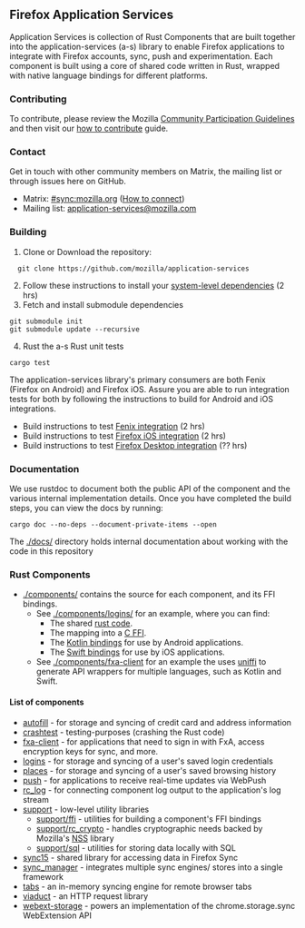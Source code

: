## Firefox Application Services

Application Services is collection of Rust Components that are built together into the application-services (a-s) library to enable Firefox applications to integrate with Firefox accounts, sync, push and experimentation. Each component is built using a core of shared code written in Rust, wrapped with native language bindings for different platforms.

### Contributing
To contribute, please review the Mozilla [Community Participation Guidelines](https://www.mozilla.org/en-US/about/governance/policies/participation/) and then visit our [how to contribute](docs/contributing.md) guide.

### Contact
Get in touch with other community members on Matrix, the mailing list or through issues here on GitHub.
- Matrix: [#sync:mozilla.org](https://chat.mozilla.org/#/room/#sync:mozilla.org) ([How to connect](https://wiki.mozilla.org/Matrix#Connect_to_Matrix))
- Mailing list: application-services@mozilla.com

### Building
1. Clone or Download the repository:
```shell
  git clone https://github.com/mozilla/application-services
  ```
2. Follow these instructions to install your [system-level dependencies](https://github.com/mozilla/application-services/blob/main/docs/build.md#building-application-services) (2 hrs)
3. Fetch and install submodule dependencies
```shell
git submodule init
git submodule update --recursive
```
4. Rust the a-s Rust unit tests
```shell
cargo test
```

The application-services library's primary consumers are both Fenix (Firefox on Android) and Firefox iOS. Assure you are able to run integration tests for both by following the instructions to build for Android and iOS integrations.

* Build instructions to test [Fenix integration](https://github.com/mozilla/application-services/blob/main/docs/build.md#building-for-fenix) (2 hrs)
* Build instructions to test [Firefox iOS integration](https://github.com/mozilla/application-services/blob/main/docs/build.md#building-for-firefox-ios) (2 hrs)
* Build instructions to test [Firefox Desktop integration](https://github.com/mozilla/application-services/blob/main/docs/build.md#building-for-firefox-desktop) (?? hrs)

### Documentation
We use rustdoc to document both the public API of the component and the various internal implementation details. Once you have completed the build steps, you can view the docs by running:

```shell
cargo doc --no-deps --document-private-items --open
```

The [./docs/](docs) directory holds internal documentation about working with the
code in this repository

### Rust Components

* [./components/](components) contains the source for each component, and its
  FFI bindings.
  * See [./components/logins/](components/logins) for an example, where you can
    find:
    * The shared [rust code](components/logins/src).
    * The mapping into a [C FFI](components/logins/ffi).
    * The [Kotlin bindings](components/logins/android) for use by Android
      applications.
    * The [Swift bindings](components/logins/ios) for use by iOS applications.
  * See [./components/fxa-client](components/fxa-client) for an example the uses
    [uniffi](https://github.com/mozilla/uniffi-rs/) to generate API wrappers for
    multiple languages, such as Kotlin and Swift.

#### List of components
* [autofill](components/autofill) - for storage and syncing of credit card and
  address information
* [crashtest](components/crashtest) - testing-purposes (crashing the Rust code)
* [fxa-client](components/fxa-client) - for applications that need to sign in
  with FxA, access encryption keys for sync, and more.
* [logins](components/logins) - for storage and syncing of a user's saved login
  credentials
* [places](components/places) - for storage and syncing of a user's saved
  browsing history
* [push](components/push) - for applications to receive real-time updates via
  WebPush
* [rc_log](components/rc_log) - for connecting component log output to the
  application's log stream
* [support](components/support) - low-level utility libraries
  * [support/ffi](components/support/ffi) - utilities for building a component's
    FFI bindings
  * [support/rc_crypto](components/rc_crypto) - handles cryptographic needs backed by Mozilla's
    [NSS](https://developer.mozilla.org/en-US/docs/Mozilla/Projects/NSS) library
  * [support/sql](components/support/sql) - utilities for storing data locally
    with SQL
* [sync15](components/sync15) - shared library for accessing data in Firefox
  Sync
* [sync_manager](components/sync_manager) - integrates multiple sync engines/
  stores into a single framework
* [tabs](components/tabs) - an in-memory syncing engine for remote browser tabs
* [viaduct](components/viaduct) - an HTTP request library
* [webext-storage](components/webext-storage) - powers an implementation of the
chrome.storage.sync WebExtension API

